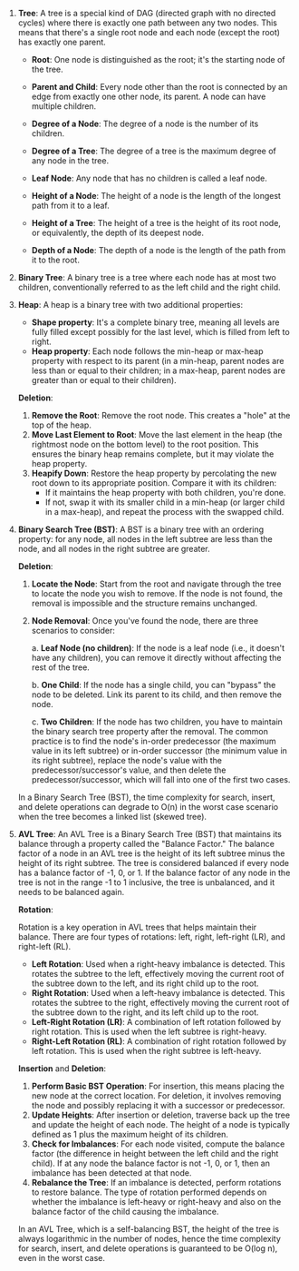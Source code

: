 1. **Tree**: A tree is a special kind of DAG (directed graph with no directed cycles) where there is exactly one path between any two nodes. This means that there's a single root node and each node (except the root) has exactly one parent.

   - **Root**: One node is distinguished as the root; it's the starting node of the tree.

   - **Parent and Child**: Every node other than the root is connected by an edge from exactly one other node, its parent. A node can have multiple children.
   - **Degree of a Node**: The degree of a node is the number of its children.
   - **Degree of a Tree**: The degree of a tree is the maximum degree of any node in the tree.
   - **Leaf Node**: Any node that has no children is called a leaf node.
   - **Height of a Node**: The height of a node is the length of the longest path from it to a leaf.
   - **Height of a Tree**: The height of a tree is the height of its root node, or equivalently, the depth of its deepest node.
   - **Depth of a Node**: The depth of a node is the length of the path from it to the root.

2. **Binary Tree**: A binary tree is a tree where each node has at most two children, conventionally referred to as the left child and the right child.

3. **Heap**: A heap is a binary tree with two additional properties:

   - **Shape property**: It's a complete binary tree, meaning all levels are fully filled except possibly for the last level, which is filled from left to right.
   - **Heap property**: Each node follows the min-heap or max-heap property with respect to its parent (in a min-heap, parent nodes are less than or equal to their children; in a max-heap, parent nodes are greater than or equal to their children).

   **Deletion**:

   1. **Remove the Root**: Remove the root node. This creates a "hole" at the top of the heap.
   2. **Move Last Element to Root**: Move the last element in the heap (the rightmost node on the bottom level) to the root position. This ensures the binary heap remains complete, but it may violate the heap property.
   3. **Heapify Down**: Restore the heap property by percolating the new root down to its appropriate position. Compare it with its children:
      - If it maintains the heap property with both children, you're done.
      - If not, swap it with its smaller child in a min-heap (or larger child in a max-heap), and repeat the process with the swapped child.

4. **Binary Search Tree (BST)**: A BST is a binary tree with an ordering property: for any node, all nodes in the left subtree are less than the node, and all nodes in the right subtree are greater.

   **Deletion**:

   1. **Locate the Node**: Start from the root and navigate through the tree to locate the node you wish to remove. If the node is not found, the removal is impossible and the structure remains unchanged.

   2. **Node Removal**: Once you've found the node, there are three scenarios to consider:

      a. **Leaf Node (no children)**: If the node is a leaf node (i.e., it doesn't have any children), you can remove it directly without affecting the rest of the tree.

      b. **One Child**: If the node has a single child, you can "bypass" the node to be deleted. Link its parent to its child, and then remove the node.

      c. **Two Children**: If the node has two children, you have to maintain the binary search tree property after the removal. The common practice is to find the node's in-order predecessor (the maximum value in its left subtree) or in-order successor (the minimum value in its right subtree), replace the node's value with the predecessor/successor's value, and then delete the predecessor/successor, which will fall into one of the first two cases.

   In a Binary Search Tree (BST), the time complexity for search, insert, and delete operations can degrade to O(n) in the worst case scenario when the tree becomes a linked list (skewed tree).

5. **AVL Tree**: An AVL Tree is a Binary Search Tree (BST) that maintains its balance through a property called the "Balance Factor." The balance factor of a node in an AVL tree is the height of its left subtree minus the height of its right subtree. The tree is considered balanced if every node has a balance factor of -1, 0, or 1. If the balance factor of any node in the tree is not in the range -1 to 1 inclusive, the tree is unbalanced, and it needs to be balanced again.

   **Rotation**:

   Rotation is a key operation in AVL trees that helps maintain their balance. There are four types of rotations: left, right, left-right (LR), and right-left (RL).

   - **Left Rotation**: Used when a right-heavy imbalance is detected. This rotates the subtree to the left, effectively moving the current root of the subtree down to the left, and its right child up to the root.
   - **Right Rotation**: Used when a left-heavy imbalance is detected. This rotates the subtree to the right, effectively moving the current root of the subtree down to the right, and its left child up to the root.
   - **Left-Right Rotation (LR)**: A combination of left rotation followed by right rotation. This is used when the left subtree is right-heavy.
   - **Right-Left Rotation (RL)**: A combination of right rotation followed by left rotation. This is used when the right subtree is left-heavy.

   **Insertion** and **Deletion**:

   1. **Perform Basic BST Operation**: For insertion, this means placing the new node at the correct location. For deletion, it involves removing the node and possibly replacing it with a successor or predecessor.
   2. **Update Heights**: After insertion or deletion, traverse back up the tree and update the height of each node. The height of a node is typically defined as 1 plus the maximum height of its children.
   3. **Check for Imbalances**: For each node visited, compute the balance factor (the difference in height between the left child and the right child). If at any node the balance factor is not -1, 0, or 1, then an imbalance has been detected at that node.
   4. **Rebalance the Tree**: If an imbalance is detected, perform rotations to restore balance. The type of rotation performed depends on whether the imbalance is left-heavy or right-heavy and also on the balance factor of the child causing the imbalance.

   In an AVL Tree, which is a self-balancing BST, the height of the tree is always logarithmic in the number of nodes, hence the time complexity for search, insert, and delete operations is guaranteed to be O(log n), even in the worst case.